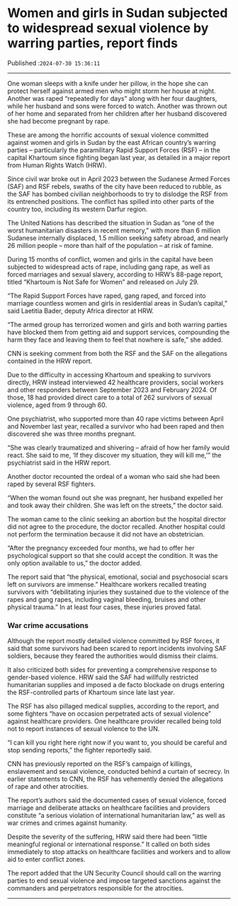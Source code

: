 # Women and girls in Sudan subjected to widespread sexual violence by warring parties, report finds

Published :`2024-07-30 15:36:11`

---

One woman sleeps with a knife under her pillow, in the hope she can protect herself against armed men who might storm her house at night. Another was raped “repeatedly for days” along with her four daughters, while her husband and sons were forced to watch. Another was thrown out of her home and separated from her children after her husband discovered she had become pregnant by rape.

These are among the horrific accounts of sexual violence committed against women and girls in Sudan by the east African country’s warring parties – particularly the paramilitary Rapid Support Forces (RSF) – in the capital Khartoum since fighting began last year, as detailed in a major report from Human Rights Watch (HRW).

Since civil war broke out in April 2023 between the Sudanese Armed Forces (SAF) and RSF rebels, swaths of the city have been reduced to rubble, as the SAF has bombed civilian neighborhoods to try to dislodge the RSF from its entrenched positions. The conflict has spilled into other parts of the country too, including its western Darfur region.

The United Nations has described the situation in Sudan as “one of the worst humanitarian disasters in recent memory,” with more than 6 million Sudanese internally displaced, 1.5 million seeking safety abroad, and nearly 26 million people – more than half of the population – at risk of famine.

During 15 months of conflict, women and girls in the capital have been subjected to widespread acts of rape, including gang rape, as well as forced marriages and sexual slavery, according to HRW’s 88-page report, titled “Khartoum is Not Safe for Women” and released on July 29.

​​“The Rapid Support Forces have raped, gang raped, and forced into marriage countless women and girls in residential areas in Sudan’s capital,” said Laetitia Bader, deputy Africa director at HRW.

“The armed group has terrorized women and girls and both warring parties have blocked them from getting aid and support services, compounding the harm they face and leaving them to feel that nowhere is safe,” she added.

CNN is seeking comment from both the RSF and the SAF on the allegations contained in the HRW report.

Due to the difficulty in accessing Khartoum and speaking to survivors directly, HRW instead interviewed 42 healthcare providers, social workers and other responders between September 2023 and February 2024. Of those, 18 had provided direct care to a total of 262 survivors of sexual violence, aged from 9 through 60.

One psychiatrist, who supported more than 40 rape victims between April and November last year, recalled a survivor who had been raped and then discovered she was three months pregnant.

“She was clearly traumatized and shivering – afraid of how her family would react. She said to me, ‘If they discover my situation, they will kill me,’” the psychiatrist said in the HRW report.

Another doctor recounted the ordeal of a woman who said she had been raped by several RSF fighters.

“When the woman found out she was pregnant, her husband expelled her and took away their children. She was left on the streets,” the doctor said.

The woman came to the clinic seeking an abortion but the hospital director did not agree to the procedure, the doctor recalled. Another hospital could not perform the termination because it did not have an obstetrician.

“After the pregnancy exceeded four months, we had to offer her psychological support so that she could accept the condition. It was the only option available to us,” the doctor added.

The report said that “the physical, emotional, social and psychosocial scars left on survivors are immense.” Healthcare workers recalled treating survivors with “debilitating injuries they sustained due to the violence of the rapes and gang rapes, including vaginal bleeding, bruises and other physical trauma.” In at least four cases, these injuries proved fatal.

### War crime accusations

Although the report mostly detailed violence committed by RSF forces, it said that some survivors had been scared to report incidents involving SAF soldiers, because they feared the authorities would dismiss their claims.

It also criticized both sides for preventing a comprehensive response to gender-based violence. HRW said the SAF had willfully restricted humanitarian supplies and imposed a de facto blockade on drugs entering the RSF-controlled parts of Khartoum since late last year.

The RSF has also pillaged medical supplies, according to the report, and some fighters “have on occasion perpetrated acts of sexual violence” against healthcare providers. One healthcare provider recalled being told not to report instances of sexual violence to the UN.

“I can kill you right here right now if you want to, you should be careful and stop sending reports,” the fighter reportedly said.

CNN has previously reported on the RSF’s campaign of killings, enslavement and sexual violence, conducted behind a curtain of secrecy. In earlier statements to CNN, the RSF has vehemently denied the allegations of rape and other atrocities.

The report’s authors said the documented cases of sexual violence, forced marriage and deliberate attacks on healthcare facilities and providers constitute “a serious violation of international humanitarian law,” as well as war crimes and crimes against humanity.

Despite the severity of the suffering, HRW said there had been “little meaningful regional or international response.” It called on both sides immediately to stop attacks on healthcare facilities and workers and to allow aid to enter conflict zones.

The report added that the UN Security Council should call on the warring parties to end sexual violence and impose targeted sanctions against the commanders and perpetrators responsible for the atrocities.

---

